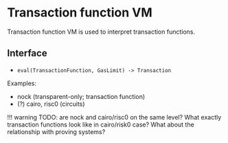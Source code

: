 # Transaction function VM

Transaction function VM is used to interpret transaction functions.

## Interface

- `eval(TransactionFunction, GasLimit) -> Transaction`

Examples:
- nock (transparent-only; transaction function)
- (?) cairo, risc0 (circuits)

!!! warning
    TODO: are nock and cairo/risc0 on the same level? What exactly transaction functions look like in cairo/risk0 case? What about the relationship with proving systems?
